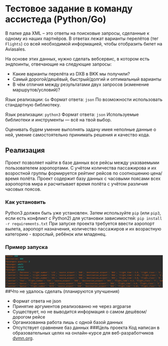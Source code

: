 # Тестовое задание в команду ассистеда (Python/Go)

В папке два XML – это ответы на поисковые запросы, сделанные к одному из наших партнёров.
В ответах лежат варианты перелётов (тег `Flights`) со всей необходимой информацией,
чтобы отобразить билет на Aviasales.

На основе этих данных, нужно сделать вебсервис,
в котором есть эндпоинты, отвечающие на следующие запросы:

* Какие варианты перелёта из DXB в BKK мы получили?
* Самый дорогой/дешёвый, быстрый/долгий и оптимальный варианты
* В чём отличия между результатами двух запросов (изменение маршрутов/условий)?

Язык реализации: `Go`
Формат ответа: `json`
По возможности использовать стандартную библиотеку.

Язык реализации: `python3`
Формат ответа: `json`
Используемые библиотеки и инструменты — всё на твой выбор.

Оценивать будем умение выполнять задачу имея неполные данные о ней,
умение самостоятельно принимать решения и качество кода.

## Реализация
Проект позволяет найти в базе данных все рейсы между указваемыми пользователем аэропортами. 
С учётом количества пассажирова и их возростной группы формируется рейтинг рейсов по соотношению цена/время полёта. 
Проект содержит базу данных с часовыми поясами всех аэропортов мира и расчитывает время полёта с учётом различия часовых поясов.
### Как установить
Python3 должен быть уже установлен. Затем используйте `pip` (или `pip3`, если есть конфликт с Python2) для установки зависимостей:
`pip install -r requirements.txt`
При запуске проекта требуется ввести аэропорт вылета, аэропорт назначения, 
количество пассажиров и их возрастную категорию - взрослый, ребёнок или младенец.
### Пример запуска
![img.png](img.png)
##Что не удалось сделать (планируются улучшения)
- Формат ответа не json
- Принятие аргументов реализованно не через argparse
- Существует, но не выводится информация о самом дешёвом/дорогом рейсе
- Организованна работа лишь с одной базой данных
- Отсутствует сравнение баз данных
###Цель проекта
Код написан в образовательных целях на онлайн-курсе для веб-разработчиков [dvmn.org](https://dvmn.org).